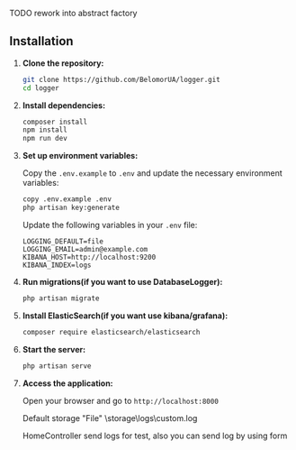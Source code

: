 TODO rework into abstract factory

## Installation

1. **Clone the repository:**

    ```sh
    git clone https://github.com/BelomorUA/logger.git
    cd logger
    ```

2. **Install dependencies:**

    ```sh
    composer install
    npm install
    npm run dev
    ```

3. **Set up environment variables:**

   Copy the `.env.example` to `.env` and update the necessary environment variables:

    ```sh
    copy .env.example .env
    php artisan key:generate
    ```

   Update the following variables in your `.env` file:

    ```env
    LOGGING_DEFAULT=file
    LOGGING_EMAIL=admin@example.com
    KIBANA_HOST=http://localhost:9200
    KIBANA_INDEX=logs
    ```

4. **Run migrations(if you want to use DatabaseLogger):**

    ```sh
    php artisan migrate
    ```

5. **Install ElasticSearch(if you want use kibana/grafana):**

   ```sh
   composer require elasticsearch/elasticsearch
    ```
   

6. **Start the server:**

    ```sh
    php artisan serve
    ```

7. **Access the application:**

   Open your browser and go to `http://localhost:8000`
 
   Default storage "File" \storage\logs\custom.log

   HomeController send logs for test, also you can send log by using form


